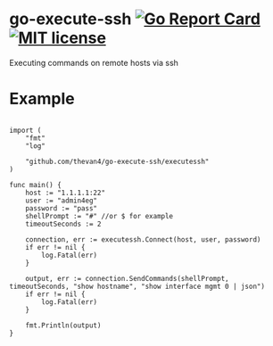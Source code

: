 # go-execute-ssh [![Go Report Card](https://goreportcard.com/badge/github.com/thevan4/go-execute-ssh)](https://goreportcard.com/report/github.com/thevan4/go-execute-ssh) [![MIT license](https://img.shields.io/badge/license-MIT-brightgreen.svg)](https://opensource.org/licenses/MIT)
Executing commands on remote hosts via ssh

# Example
```package main

import (
	"fmt"
	"log"

	"github.com/thevan4/go-execute-ssh/executessh"
)

func main() {
	host := "1.1.1.1:22"
	user := "admin4eg"
	password := "pass"
	shellPrompt := "#" //or $ for example
	timeoutSeconds := 2

	connection, err := executessh.Connect(host, user, password)
	if err != nil {
		log.Fatal(err)
	}

	output, err := connection.SendCommands(shellPrompt, timeoutSeconds, "show hostname", "show interface mgmt 0 | json")
	if err != nil {
		log.Fatal(err)
	}

	fmt.Println(output)
}
